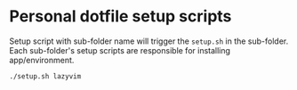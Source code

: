 # Personal dotfile setup scripts

Setup script with sub-folder name will trigger the `setup.sh` in the sub-folder.
Each sub-folder's setup scripts are responsible for installing app/environment.

```
./setup.sh lazyvim
```
